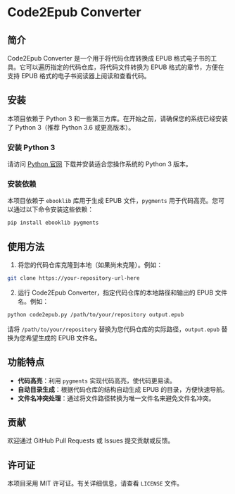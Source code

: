 # Code2Epub Converter

## 简介

Code2Epub Converter 是一个用于将代码仓库转换成 EPUB 格式电子书的工具。它可以遍历指定的代码仓库，将代码文件转换为 EPUB 格式的章节，方便在支持 EPUB 格式的电子书阅读器上阅读和查看代码。

## 安装

本项目依赖于 Python 3 和一些第三方库。在开始之前，请确保您的系统已经安装了 Python 3（推荐 Python 3.6 或更高版本）。

### 安装 Python 3

请访问 [Python 官网](https://www.python.org/) 下载并安装适合您操作系统的 Python 3 版本。

### 安装依赖

本项目依赖于 `ebooklib` 库用于生成 EPUB 文件，`pygments` 用于代码高亮。您可以通过以下命令安装这些依赖：

```bash
pip install ebooklib pygments
```

## 使用方法

1. 将您的代码仓库克隆到本地（如果尚未克隆）。例如：

```bash
git clone https://your-repository-url-here
```

2. 运行 Code2Epub Converter，指定代码仓库的本地路径和输出的 EPUB 文件名。例如：

```bash
python code2epub.py /path/to/your/repository output.epub
```

请将 `/path/to/your/repository` 替换为您代码仓库的实际路径，`output.epub` 替换为您希望生成的 EPUB 文件名。

## 功能特点

- **代码高亮**：利用 `pygments` 实现代码高亮，使代码更易读。
- **自动目录生成**：根据代码仓库的结构自动生成 EPUB 的目录，方便快速导航。
- **文件名冲突处理**：通过将文件路径转换为唯一文件名来避免文件名冲突。

## 贡献

欢迎通过 GitHub Pull Requests 或 Issues 提交贡献或反馈。

## 许可证

本项目采用 MIT 许可证。有关详细信息，请查看 `LICENSE` 文件。